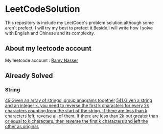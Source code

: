 # LeetCodeSolution

This repository is include my LeetCode's problem solution,although some aren't prefect, I will try my best to prefect it.Beside,I will write how I solve with English and Chinese and its complexity.

## About my leetcode account
My leetcode account : [Ramy Nasser](https://leetcode.com/ramy_nasser_eg/)

## Already Solved
### [String](https://github.com/ramynasser/LeetCodeSolution/tree/master/Strings)
[49.Given an array of strings, group anagrams together](https://github.com/ramynasser/LeetCodeSolution/blob/master/Strings/GroupAnagrams.playground/Contents.swift)
[541.Given a string and an integer k, you need to reverse the first k characters for every 2k characters counting from the start of the string. If there are less than k characters left, reverse all of them. If there are less than 2k but greater than or equal to k characters, then reverse the first k characters and left the other as original.](https://github.com/ramynasser/LeetCodeSolution/blob/master/Strings/GroupAnagrams.playground/Contents.swift)

